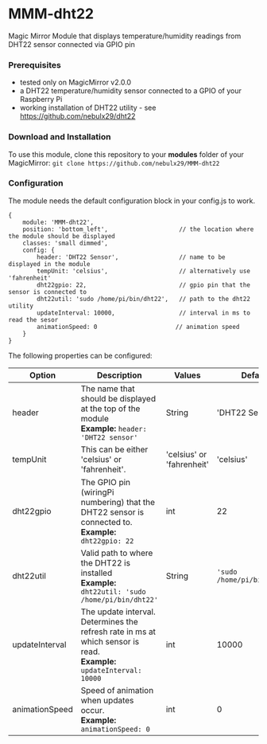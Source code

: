 # MMM-dht22
Magic Mirror Module that displays temperature/humidity readings from DHT22 sensor connected via GPIO pin

### Prerequisites

- tested only on MagicMirror v2.0.0
- a DHT22 temperature/humidity sensor connected to a GPIO of your Raspberry Pi
- working installation of DHT22 utility - see https://github.com/nebulx29/dht22


### Download and Installation 

To use this module, clone this repository to your __modules__ folder of your MagicMirror: `git clone https://github.com/nebulx29/MMM-dht22`


### Configuration

The module needs the default configuration block in your config.js to work.

```
{
	module: 'MMM-dht22',
	position: 'bottom_left',                    // the location where the module should be displayed
	classes: 'small dimmed',
	config: {
		header: 'DHT22 Sensor',                 // name to be displayed in the module
		tempUnit: 'celsius',                    // alternatively use  'fahrenheit'
		dht22gpio: 22,                          // gpio pin that the sensor is connected to
		dht22util: 'sudo /home/pi/bin/dht22',   // path to the dht22 utility
		updateInterval: 10000,                  // interval in ms to read the sesor
		animationSpeed: 0                      // animation speed
	}
}
```

The following properties can be configured:

|Option|Description|Values|Default|
|---|---|---|---|
|header|The name that should be displayed at the top of the module<br>**Example:** `header: 'DHT22 sensor'`|String|'DHT22 Sensor'|
|tempUnit|This can be either 'celsius' or 'fahrenheit'.<br>|'celsius' or 'fahrenheit'|'celsius'|
|dht22gpio|The GPIO pin (wiringPi numbering) that the DHT22 sensor is connected to.<br>**Example:** `dht22gpio: 22`|int|22|
|dht22util|Valid path to where the DHT22 is installed<br>**Example:** `dht22util: 'sudo /home/pi/bin/dht22'`|String|`'sudo /home/pi/bin/dht22'`|
|updateInterval|The update interval. Determines the refresh rate in ms at which sensor is read.<br>**Example:** `updateInterval: 10000`|int|10000|
|animationSpeed|Speed of animation when updates occur.<br>**Example:** `animationSpeed: 0`|int|0|
